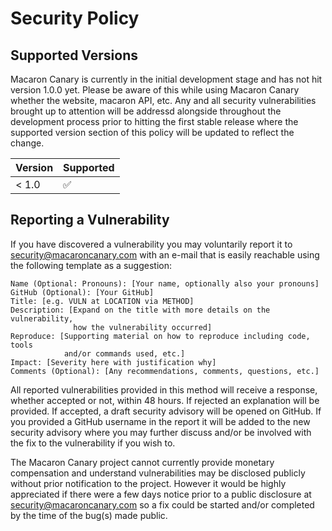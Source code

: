 # Security Policy

## Supported Versions

Macaron Canary is currently in the initial development stage and has not
hit version 1.0.0 yet. Please be aware of this while using Macaron Canary
whether the website, macaron API, etc. Any and all security vulnerabilities
brought up to attention will be addressd alongside throughout the development
process prior to hitting the first stable release where the supported version
section of this policy will be updated to reflect the change.

| Version | Supported          |
| ------- | ------------------ |
| < 1.0   | :white_check_mark: |

## Reporting a Vulnerability

If you have discovered a vulnerability you may voluntarily report it to
security@macaroncanary.com with an e-mail that is easily reachable
using the following template as a suggestion:

```
Name (Optional: Pronouns): [Your name, optionally also your pronouns]
GitHub (Optional): [Your GitHub]
Title: [e.g. VULN at LOCATION via METHOD]
Description: [Expand on the title with more details on the vulnerability,
              how the vulnerability occurred]
Reproduce: [Supporting material on how to reproduce including code, tools
            and/or commands used, etc.]
Impact: [Severity here with justification why]
Comments (Optional): [Any recommendations, comments, questions, etc.]
```

All reported vulnerabilities provided in this method will receive a
response, whether accepted or not, within 48 hours. If rejected an
explanation will be provided. If accepted, a draft security advisory will
be opened on GitHub. If you provided a GitHub username in the report it
will be added to the new security advisory where you may further discuss
and/or be involved with the fix to the vulnerability if you wish to.

The Macaron Canary project cannot currently provide monetary compensation
and understand vulnerabilities may be disclosed publicly without prior
notification to the project. However it would be highly appreciated if
there were a few days notice prior to a public disclosure at
security@macaroncanary.com so a fix could be started and/or completed by
the time of the bug(s) made public.